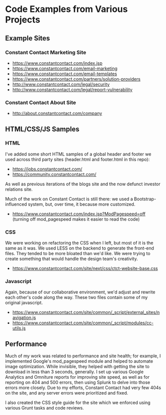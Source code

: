 # Code Examples from Various Projects

## Example Sites

### Constant Contact Marketing Site
* https://www.constantcontact.com/index.jsp
* https://www.constantcontact.com/email-marketing
* https://www.constantcontact.com/email-templates
* https://www.constantcontact.com/partners/solution-providers
* http://www.constantcontact.com/legal/security
* http://www.constantcontact.com/legal/report-vulnerability

### Constant Contact About Site
* http://about.constantcontact.com/company

## HTML/CSS/JS Samples

### HTML

I've added some short HTML samples of a global header and footer we used across third party sites (header.html and footer.html in this repo):

* https://jobs.constantcontact.com/
* https://community.constantcontact.com/

As well as previous iterations of the blogs site and the now defunct investor relations site.

Much of the work on Constant Contact is still there: we used a Bootstrap-influenced system, but, over time, it because more customized.

* https://www.constantcontact.com/index.jsp?ModPagespeed=off (turning off mod_pagespeed makes it easier to read the code)

### CSS

We were working on refactoring the CSS when I left, but most of it is the same as it was. We used LESS on the backend to generate the front-end files. They tended to be more bloated than we'd like. We were trying to create something that would handle the design team's creativity.

* https://www.constantcontact.com/site/next/css/ctct-website-base.css

### Javascript

Again, because of our collaborative environment, we'd adjust and rewrite each other's code along the way. These two files contain some of my original javascript.

* https://www.constantcontact.com/site/common/_script/external_sites/navigation.js
* https://www.constantcontact.com/site/common/_script/modules/cc-utils.js

## Performance

Much of my work was related to performance and site health; for example, I implemented Google's mod_pagespeed module and helped to automate image optimization. While invisible, they helped with getting the site to download in less than 3 seconds, generally.
I set up various Google Analytics and Omniture reports for improving site speed, as well as for reporting on 404 and 500 errors, then using Splunk to delve into those errors more closely. Due to my efforts, Constant Contact had very few 404s on the site, and any server errors were prioritized and fixed.

I also created the CSS style guide for the site which we enforced using various Grunt tasks and code reviews. 

